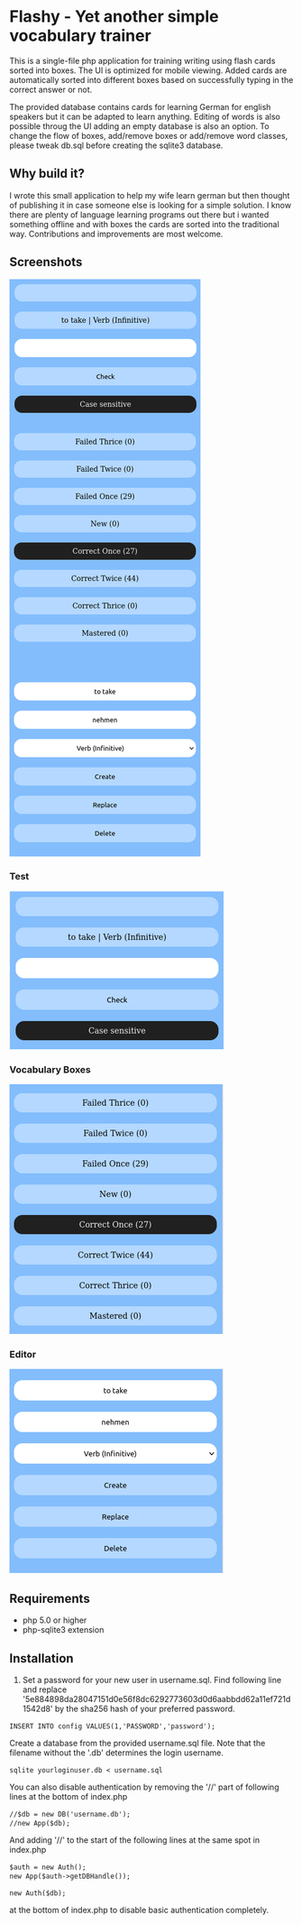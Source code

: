 # Flashy - Yet another simple vocabulary trainer

This is a single-file php application for training writing using flash cards sorted into boxes.
The UI is optimized for mobile viewing. Added cards are automatically sorted into different boxes based on successfully typing in the correct answer or not.

The provided database contains cards for learning German for english speakers but it can be adapted to learn anything. Editing of words is also possible throug the UI adding an empty database is also an option. To change the flow of boxes, add/remove boxes or add/remove word classes, please tweak db.sql before creating the sqlite3 database.

## Why build it?
I wrote this small application to help my wife learn german but then thought of publishing it in case someone else is looking for a simple solution. I know there are plenty of language learning programs out there but i wanted something offline and with boxes the cards are sorted into the traditional way. Contributions and improvements are most welcome.

## Screenshots
![App UI](doc/app.png)

### Test
![Test Area](doc/test.png)

### Vocabulary Boxes
![Test Area](doc/boxes.png)

### Editor
![Test Area](doc/editor.png)


## Requirements

- php 5.0 or higher
- php-sqlite3 extension

## Installation
1. Set a password for your new user in username.sql. Find following line and replace '5e884898da28047151d0e56f8dc6292773603d0d6aabbdd62a11ef721d1542d8' by the sha256 hash of your preferred password.
```
INSERT INTO config VALUES(1,'PASSWORD','password');
```

Create a database from the provided username.sql file. Note that the filename without the '.db' determines the login username.
```
sqlite yourloginuser.db < username.sql
```


You can also disable authentication by removing the '//' part of following lines at the bottom of index.php
```
//$db = new DB('username.db');
//new App($db);
```

And adding '//' to the start of the following lines at the same spot in index.php
```
$auth = new Auth();
new App($auth->getDBHandle());
```




```
new Auth($db);
```
at the bottom of index.php to disable basic authentication completely.

